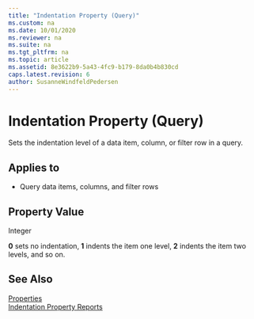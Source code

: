 ```yaml
---
title: "Indentation Property (Query)"
ms.custom: na
ms.date: 10/01/2020
ms.reviewer: na
ms.suite: na
ms.tgt_pltfrm: na
ms.topic: article
ms.assetid: 8e3622b9-5a43-4fc9-b179-8da0b4b830cd
caps.latest.revision: 6
author: SusanneWindfeldPedersen
---
```


# Indentation Property (Query)

Sets the indentation level of a data item, column, or filter row in a query.  
  
## Applies to  
  
- Query data items, columns, and filter rows  
  
## Property Value  

Integer  
  
**0** sets no indentation, **1** indents the item one level, **2** indents the item two levels, and so on.  

<!--
## Syntax
```
 Indentation = 0;
```
-->
 
## See Also  

[Properties](devenv-properties.md)  
[Indentation Property Reports](devenv-indentation-reports-property.md) 
